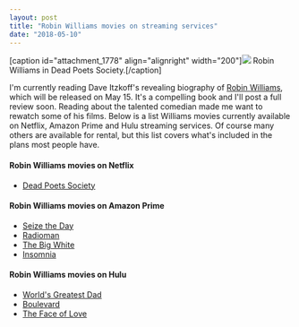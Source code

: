 ```yaml
---
layout: post
title: "Robin Williams movies on streaming services"
date: "2018-05-10"
---
```


\[caption id="attachment\_1778" align="alignright" width="200"\]![](images/MV5BYmRmMWYyODUtNjMyZS00NjA2LThhODMtZGE2NmE1MmExNWMyXkEyXkFqcGdeQXVyNTA4NjQzMzc@._V1_-200x113.jpg) Robin Williams in Dead Poets Society.\[/caption\]

I'm currently reading Dave Itzkoff's revealing biography of [Robin Williams](https://amzn.to/2rBXtzI), which will be released on May 15. It's a compelling book and I'll post a full review soon. Reading about the talented comedian made me want to rewatch some of his films. Below is a list Williams movies currently available on Netflix, Amazon Prime and Hulu streaming services. Of course many others are available for rental, but this list covers what's included in the plans most people have.

#### Robin Williams movies on Netflix

- [Dead Poets Society](https://www.netflix.com/title/426589)

#### Robin Williams movies on Amazon Prime

- [Seize the Day](https://amzn.to/2rxEbwm)
- [Radioman](https://amzn.to/2jNZ4iH)
- [The Big White](https://amzn.to/2rzVDjL)
- [Insomnia](https://amzn.to/2I9Ncln)

#### Robin Williams movies on Hulu

- [World's Greatest Dad](https://www.hulu.com/watch/1084250)
- [Boulevard](https://www.hulu.com/watch/1228379)
- [The Face of Love](https://www.hulu.com/watch/1109456)
